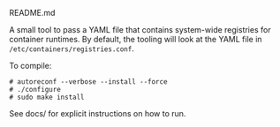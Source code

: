 README.md

A small tool to pass a YAML file that contains system-wide registries for 
container runtimes. By default, the tooling will look at the YAML file in
`/etc/containers/registries.conf`.


To compile:

```
# autoreconf --verbose --install --force
# ./configure
# sudo make install
```

See docs/ for explicit instructions on how to run.

